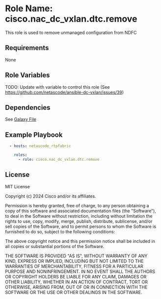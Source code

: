 Role Name: cisco.nac_dc_vxlan.dtc.remove
========================================

This role is used to remove unmanaged configuration from NDFC

Requirements
------------
None

Role Variables
--------------
TODO: Update with variable to control this role (See https://github.com/netascode/ansible-dc-vxlan/issues/39)

Dependencies
------------

See [Galaxy File](https://github.com/netascode/ansible-dc-vxlan/blob/develop/galaxy.yml#L14)


Example Playbook
----------------

```yaml
  - hosts: netascode_rtpfabric

    roles:
      - role: cisco.nac_dc_vxlan.dtc.remove
```

License
-------

MIT License

Copyright (c) 2024 Cisco and/or its affiliates.

Permission is hereby granted, free of charge, to any person obtaining a copy
of this software and associated documentation files (the "Software"), to deal
in the Software without restriction, including without limitation the rights
to use, copy, modify, merge, publish, distribute, sublicense, and/or sell
copies of the Software, and to permit persons to whom the Software is
furnished to do so, subject to the following conditions:

The above copyright notice and this permission notice shall be included in all
copies or substantial portions of the Software.

THE SOFTWARE IS PROVIDED "AS IS", WITHOUT WARRANTY OF ANY KIND, EXPRESS OR
IMPLIED, INCLUDING BUT NOT LIMITED TO THE WARRANTIES OF MERCHANTABILITY,
FITNESS FOR A PARTICULAR PURPOSE AND NONINFRINGEMENT. IN NO EVENT SHALL THE
AUTHORS OR COPYRIGHT HOLDERS BE LIABLE FOR ANY CLAIM, DAMAGES OR OTHER
LIABILITY, WHETHER IN AN ACTION OF CONTRACT, TORT OR OTHERWISE, ARISING FROM,
OUT OF OR IN CONNECTION WITH THE SOFTWARE OR THE USE OR OTHER DEALINGS IN THE
SOFTWARE.
